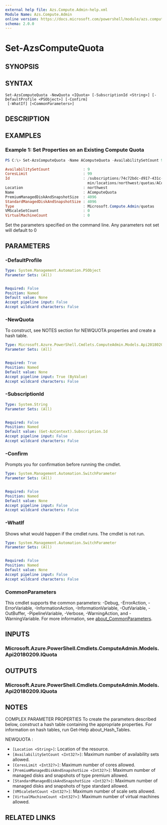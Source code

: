 ```yaml
---
external help file: Azs.Compute.Admin-help.xml
Module Name: Azs.Compute.Admin
online version: https://docs.microsoft.com/powershell/module/azs.compute.admin/set-azscomputequota
schema: 2.0.0
---
```


# Set-AzsComputeQuota

## SYNOPSIS


## SYNTAX

```
Set-AzsComputeQuota -NewQuota <IQuota> [-SubscriptionId <String>] [-DefaultProfile <PSObject>] [-Confirm]
 [-WhatIf] [<CommonParameters>]
```

## DESCRIPTION


## EXAMPLES

### Example 1: Set Properties on an Existing Compute Quota
```powershell
PS C:\> Set-AzsComputeQuota -Name AComputeQuota -AvailabilitySetCount 9 -CoresCount 99 -PremiumManagedDiskAndSnapshotSize 4096 -StandardManagedDiskAndSnapshotSize 4096

AvailabilitySetCount               : 9
CoresLimit                         : 99
Id                                 : /subscriptions/74c72bdc-d917-431c-a377-8ca80f4238a0/providers/Microsoft.Compute.Ad
                                     min/locations/northwest/quotas/AComputeQuota
Location                           : northwest
Name                               : AComputeQuota
PremiumManagedDiskAndSnapshotSize  : 4096
StandardManagedDiskAndSnapshotSize : 4096
Type                               : Microsoft.Compute.Admin/quotas
VMScaleSetCount                    : 0
VirtualMachineCount                : 0
```

Set the parameters specified on the command line.
Any parameters not set will default to 0

## PARAMETERS

### -DefaultProfile


```yaml
Type: System.Management.Automation.PSObject
Parameter Sets: (All)


Required: False
Position: Named
Default value: None
Accept pipeline input: False
Accept wildcard characters: False

```

### -NewQuota
To construct, see NOTES section for NEWQUOTA properties and create a hash table.

```yaml
Type: Microsoft.Azure.PowerShell.Cmdlets.ComputeAdmin.Models.Api20180209.IQuota
Parameter Sets: (All)


Required: True
Position: Named
Default value: None
Accept pipeline input: True (ByValue)
Accept wildcard characters: False

```

### -SubscriptionId


```yaml
Type: System.String
Parameter Sets: (All)


Required: False
Position: Named
Default value: (Get-AzContext).Subscription.Id
Accept pipeline input: False
Accept wildcard characters: False

```

### -Confirm
Prompts you for confirmation before running the cmdlet.

```yaml
Type: System.Management.Automation.SwitchParameter
Parameter Sets: (All)


Required: False
Position: Named
Default value: None
Accept pipeline input: False
Accept wildcard characters: False

```

### -WhatIf
Shows what would happen if the cmdlet runs.
The cmdlet is not run.

```yaml
Type: System.Management.Automation.SwitchParameter
Parameter Sets: (All)


Required: False
Position: Named
Default value: None
Accept pipeline input: False
Accept wildcard characters: False

```

### CommonParameters
This cmdlet supports the common parameters: -Debug, -ErrorAction, -ErrorVariable, -InformationAction, -InformationVariable, -OutVariable, -OutBuffer, -PipelineVariable, -Verbose, -WarningAction, and -WarningVariable. For more information, see [about_CommonParameters](http://go.microsoft.com/fwlink/?LinkID=113216).

## INPUTS

### Microsoft.Azure.PowerShell.Cmdlets.ComputeAdmin.Models.Api20180209.IQuota

## OUTPUTS

### Microsoft.Azure.PowerShell.Cmdlets.ComputeAdmin.Models.Api20180209.IQuota



## NOTES

COMPLEX PARAMETER PROPERTIES
To create the parameters described below, construct a hash table containing the appropriate properties. For information on hash tables, run Get-Help about_Hash_Tables.

NEWQUOTA <IQuota>: 
  - `[Location <String>]`: Location of the resource.
  - `[AvailabilitySetCount <Int32?>]`: Maximum number of availability sets allowed.
  - `[CoresLimit <Int32?>]`: Maximum number of cores allowed.
  - `[PremiumManagedDiskAndSnapshotSize <Int32?>]`: Maximum number of managed disks and snapshots of type premium allowed.
  - `[StandardManagedDiskAndSnapshotSize <Int32?>]`: Maximum number of managed disks and snapshots of type standard allowed.
  - `[VMScaleSetCount <Int32?>]`: Maximum number of scale sets allowed.
  - `[VirtualMachineCount <Int32?>]`: Maximum number of virtual machines allowed.

## RELATED LINKS


